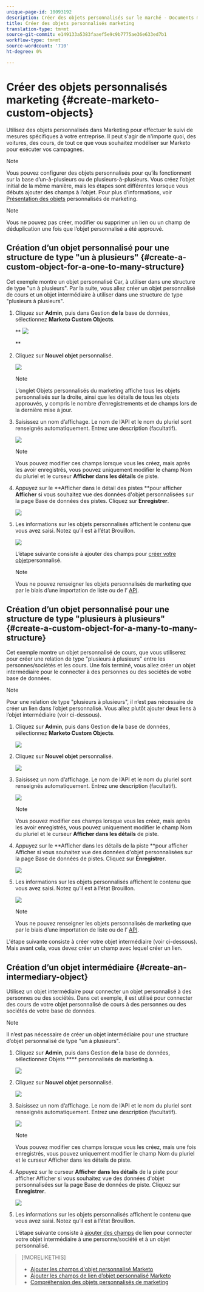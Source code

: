 ```yaml
---
unique-page-id: 10093192
description: Créer des objets personnalisés sur le marché - Documents marketing - Documentation du produit
title: Créer des objets personnalisés marketing
translation-type: tm+mt
source-git-commit: e149133a5383faaef5e9c9b7775ae36e633ed7b1
workflow-type: tm+mt
source-wordcount: '710'
ht-degree: 0%

---
```



# Créer des objets personnalisés marketing {#create-marketo-custom-objects}

Utilisez des objets personnalisés dans Marketing pour effectuer le suivi de mesures spécifiques à votre entreprise. Il peut s&#39;agir de n&#39;importe quoi, des voitures, des cours, de tout ce que vous souhaitez modéliser sur Marketo pour exécuter vos campagnes.

>[!NOTE]
>
>Vous pouvez configurer des objets personnalisés pour qu’ils fonctionnent sur la base d’un-à-plusieurs ou de plusieurs-à-plusieurs. Vous créez l’objet initial de la même manière, mais les étapes sont différentes lorsque vous débuts ajouter des champs à l’objet. Pour plus d’informations, voir [Présentation des objets](understanding-marketo-custom-objects.md) personnalisés de marketing.

>[!NOTE]
>
>Vous ne pouvez pas créer, modifier ou supprimer un lien ou un champ de déduplication une fois que l’objet personnalisé a été approuvé.

## Création d’un objet personnalisé pour une structure de type &quot;un à plusieurs&quot; {#create-a-custom-object-for-a-one-to-many-structure}

Cet exemple montre un objet personnalisé Car, à utiliser dans une structure de type &quot;un à plusieurs&quot;. Par la suite, vous allez créer un objet personnalisé de cours et un objet intermédiaire à utiliser dans une structure de type &quot;plusieurs à plusieurs&quot;.

1. Cliquez sur **Admin**, puis dans Gestion **de la** base de données, sélectionnez **Marketo Custom Objects**.

   ** ![](assets/image2016-1-18-13-3a12-3a19.png)

   **

1. Cliquez sur **Nouvel objet** personnalisé.

   ![](assets/image2016-5-18-16-3a28-3a4.png)

   >[!NOTE]
   >
   >L’onglet Objets personnalisés du marketing affiche tous les objets personnalisés sur la droite, ainsi que les détails de tous les objets approuvés, y compris le nombre d’enregistrements et de champs lors de la dernière mise à jour.

1. Saisissez un nom d’affichage. Le nom de l’API et le nom du pluriel sont renseignés automatiquement. Entrez une description (facultatif).

   ![](assets/image2015-9-15-16-3a29-3a17.png)

   >[!NOTE]
   >
   >Vous pouvez modifier ces champs lorsque vous les créez, mais après les avoir enregistrés, vous pouvez uniquement modifier le champ Nom du pluriel et le curseur **Afficher dans les détails** de piste.

1. Appuyez sur le **Afficher dans le détail des pistes **pour afficher **Afficher** si vous souhaitez vue des données d&#39;objet personnalisées sur la page Base de données des pistes. Cliquez sur **Enregistrer**.

   ![](assets/image2015-9-15-16-3a32-3a2.png)

1. Les informations sur les objets personnalisés affichent le contenu que vous avez saisi. Notez qu’il est à l’état Brouillon.

   ![](assets/image2015-9-15-16-3a38-3a22.png)

   L’étape suivante consiste à ajouter des champs pour [créer votre objet](add-marketo-custom-object-fields.md)personnalisé.

   >[!NOTE]
   >
   >Vous ne pouvez renseigner les objets personnalisés de marketing que par le biais d’une importation de liste ou de l’ [API](http://developers.marketo.com/documentation/rest/).

## Création d’un objet personnalisé pour une structure de type &quot;plusieurs à plusieurs&quot; {#create-a-custom-object-for-a-many-to-many-structure}

Cet exemple montre un objet personnalisé de cours, que vous utiliserez pour créer une relation de type &quot;plusieurs à plusieurs&quot; entre les personnes/sociétés et les cours. Une fois terminé, vous allez créer un objet intermédiaire pour le connecter à des personnes ou des sociétés de votre base de données.

>[!NOTE]
>
>Pour une relation de type &quot;plusieurs à plusieurs&quot;, il n’est pas nécessaire de créer un lien dans l’objet personnalisé. Vous allez plutôt ajouter deux liens à l’objet intermédiaire (voir ci-dessous).

1. Cliquez sur **Admin**, puis dans Gestion **de la** base de données, sélectionnez **Marketo Custom Objects**.

   ![](assets/image2016-1-18-13-3a16-3a25.png)

1. Cliquez sur **Nouvel objet** personnalisé.

   ![](assets/image2016-5-18-16-3a32-3a42.png)

1. Saisissez un nom d’affichage. Le nom de l’API et le nom du pluriel sont renseignés automatiquement. Entrez une description (facultatif).

   ![](assets/image2016-1-14-13-3a38-3a46.png)

   >[!NOTE]
   >
   >Vous pouvez modifier ces champs lorsque vous les créez, mais après les avoir enregistrés, vous pouvez uniquement modifier le champ Nom du pluriel et le curseur **Afficher dans les détails** de piste.

1. Appuyez sur le **Afficher dans les détails de la piste **pour afficher Afficher si vous souhaitez vue des données d&#39;objet personnalisées sur la page Base de données de pistes. Cliquez sur **Enregistrer**.

   ![](assets/image2016-1-14-13-3a42-3a56.png)

1. Les informations sur les objets personnalisés affichent le contenu que vous avez saisi. Notez qu’il est à l’état Brouillon.

   ![](assets/image2016-1-18-8-3a38-3a58.png)

   >[!NOTE]
   >
   >Vous ne pouvez renseigner les objets personnalisés de marketing que par le biais d’une importation de liste ou de l’ [API](http://developers.marketo.com/documentation/rest/).

L&#39;étape suivante consiste à créer votre objet intermédiaire (voir ci-dessous). Mais avant cela, vous devez créer un champ avec lequel créer un lien.

## Création d’un objet intermédiaire {#create-an-intermediary-object}

Utilisez un objet intermédiaire pour connecter un objet personnalisé à des personnes ou des sociétés. Dans cet exemple, il est utilisé pour connecter des cours de votre objet personnalisé de cours à des personnes ou des sociétés de votre base de données.

>[!NOTE]
>
>Il n’est pas nécessaire de créer un objet intermédiaire pour une structure d’objet personnalisé de type &quot;un à plusieurs&quot;.

1. Cliquez sur **Admin**, puis dans Gestion **de la** base de données, sélectionnez Objets **** personnalisés de marketing à.

   ![](assets/image2016-1-18-13-3a17-3a40.png)

1. Cliquez sur **Nouvel objet** personnalisé.

   ![](assets/image2016-5-18-16-3a33-3a16.png)

1. Saisissez un nom d’affichage. Le nom de l’API et le nom du pluriel sont renseignés automatiquement. Entrez une description (facultatif).

   ![](assets/image2016-1-14-14-3a10-3a44.png)

   >[!NOTE]
   >
   >Vous pouvez modifier ces champs lorsque vous les créez, mais une fois enregistrés, vous pouvez uniquement modifier le champ Nom du pluriel et le curseur Afficher dans les détails de piste.

1. Appuyez sur le curseur **Afficher dans les détails** de la piste pour afficher Afficher si vous souhaitez vue des données d&#39;objet personnalisées sur la page Base de données de piste. Cliquez sur **Enregistrer**.

   ![](assets/image2016-1-14-14-3a12-3a49.png)

1. Les informations sur les objets personnalisés affichent le contenu que vous avez saisi. Notez qu’il est à l’état Brouillon.

   L’étape suivante consiste à [ajouter des champs](add-marketo-custom-object-link-fields.md) de lien pour connecter votre objet intermédiaire à une personne/société et à un objet personnalisé.

>[!MORELIKETHIS]
>
>* [Ajouter les champs d&#39;objet personnalisé Marketo](add-marketo-custom-object-fields.md)
>* [Ajouter les champs de lien d’objet personnalisé Marketo](add-marketo-custom-object-link-fields.md)
>* [Compréhension des objets personnalisés de marketing](understanding-marketo-custom-objects.md)

>



